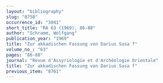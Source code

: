```yaml
---
layout: "bibliography"
slug: "8758"
occurrence_id: "3041"
short_title: "RA 63 (1969), 86-88"
author: "Schramm, Wolfgang"
publication_year: "1969"
title: "Zur akkadischen Fassung von Darius Susa f"
volume_no_: "63"
pages: "86-88"
journal: "Revue d'Assyriologie et d'Archéologie Orientale"
title: "Zur akkadischen Fassung von Darius Susa f"
previous_item: "8761"
---
```

